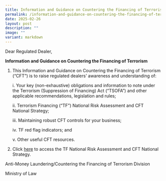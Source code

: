 ```yaml
---
title: Information and Guidance on Countering the Financing of Terrorism
permalink: /information-and-guidance-on-countering-the-financing-of-terrorism/
date: 2025-02-26
layout: post
description: ""
image: ""
variant: markdown
---
```

<p>Dear Regulated Dealer,</p>
<p><strong>Information and Guidance on Countering the Financing of Terrorism</strong>
</p>
<p></p>
<ol data-tight="true" class="tight">
<li>
<p>This Information and Guidance on Countering the Financing of Terrorism
(“CFT”) is to raise regulated dealers’ awareness and understanding of:</p>
<p></p>
<p>i. Your key (non-exhaustive) obligations and information to note under
the Terrorism (Suppression of Financing) Act (“TSOFA”) and other applicable
recommendations, legislation and rules;</p>
<p>ii. Terrorism Financing (“TF”) National Risk Assessment and CFT National
Strategy;</p>
<p>iii. Maintaining robust CFT controls for your business;</p>
<p>iv. TF red flag indicators; and</p>
<p>v. Other useful CFT resources.</p>
<p></p>
</li>
<li>
<p>Click <a href="/files/information and guidance on countering the financing of terrorism.pdf" rel="noopener nofollow" target="_blank">here</a> to
access the TF National Risk Assessment and CFT National Strategy.</p>
</li>
</ol>
<p>Anti-Money Laundering/Countering the Financing of Terrorism Division</p>
<p>Ministry of Law</p>
<p></p>